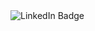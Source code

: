 <div id="badges">
  <img src="https://img.shields.io/github/languages/top/andreslopezlu/card_details?style=for-the-badge" alt="LinkedIn Badge"/>
</div>

